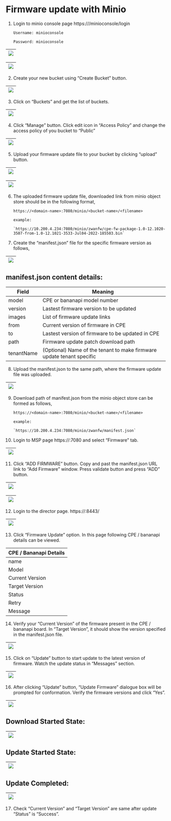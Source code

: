 # **Firmware update with Minio**

1. Login to minio console page https://<domain-name>/minioconsole/login

   `Username: minioconsole`

   `Password: minioconsole`

| ![](images/minio_login.png) |
| --------------------------- |

| ![](images/minio_buckets.png) |
| ----------------------------- |

2. Create your new bucket using “Create Bucket” button.

| ![](images/create_bucket.png) |
| ----------------------------- |

3. Click on “Buckets” and get the list of buckets.

| ![](images/list_buckets.png) |
| ---------------------------- |

4. Click “Manage” button. Click edit icon in “Access Policy” and change the access policy of you bucket to “Public”

| ![](images/manage_access_policy.png) |
| ------------------------------------ |

5. Upload your firmware update file to your bucket by clicking “upload” button.

| ![](images/upload_file_screen1.png) |
| ----------------------------------- |

| ![](images/upload_file_screen2.png) |
| ----------------------------------- |

6.  The uploaded firmware update file, downloaded link from minio object store should be in the following format,

    `https://<domain-name>:7080/minio/<bucket-name>/<filename>`

    `example:`

        `https://10.200.4.234:7080/minio/zwanfw/cpe-fw-package-1.0-12.1020-3507-from-1.0-12.1021-3533-Jul04-2022-185503.bin`

7.  Create the “manifest.json” file for the specific firmware version as follows,

| ![](images/manifest_json.png) |
| ----------------------------- |

## **manifest.json content details:**

| Field      | Meaning                                                              |
| -------    | ----------------------------------------------------------------     |
| model      | CPE or bananapi model number                                         |
| version    | Lastest firmware version to be updated                               |
| images     | List of firmware update links                                        |
| from       | Current version of firmware in CPE                                   |
| to         | Lastest version of firmware to be updated in CPE                     |
| path       | Firmware update patch download path                                  |
| tenantName | (Optional) Name of the tenant to make firmware update tenant specific|

8. Upload the manifest.json to the same path, where the firmware update file was uploaded.

| ![](images/manifest_upload.png) |
| ------------------------------- |

9.  Download path of manifest.json from the minio object store can be formed as follows,

    `https://<domain-name>:7080/minio/<bucket-name>/<filename>`

    `example:`

        `https://10.200.4.234:7080/minio/zwanfw/manifest.json`

10. Login to MSP page https://<domain-name>:7080 and select “Firmware” tab.

| ![](images/firmware_tab.png) |
| ---------------------------- |

11. Click “ADD FIRMWARE” button. Copy and past the manifest.json URL link to “Add Firmware” window. Press validate button and press “ADD” button.

| ![](images/add_firmware.png) |
| ---------------------------- |

| ![](images/firmware_added.png) |
| ------------------------------ |

12. Login to the director page. https://<domain-name>:8443/<tenant-name>

| ![](images/provider_login.png) |
| ------------------------------ |

13. Click “Firmware Update” option. In this page following CPE / bananapi details can be viewed.

| CPE / Bananapi Details |
| ---------------------- |
| name                   |
| Model                  |
| Current Version        |
| Target Version         |
| Status                 |
| Retry                  |
| Message                |

14. Verify your “Current Version” of the firmware present in the CPE / bananapi board. In “Target Version”, it should show the version specified in the manifest.json file.

| ![](images/new_firmware_version.png) |
| ------------------------------------ |

15. Click on “Update” button to start update to the latest version of firmware. Watch the update status in “Messages” section.

| ![](images/update_firmware.png) |
| ------------------------------- |

16. After clicking “Update” button, “Update Firmware” dialogue box will be prompted for conformation. Verify the firmware versions and click “Yes”.

| ![](images/confirm_update_firmware.png) |
| --------------------------------------- |

## **Download Started State:**

| ![](images/firmware_downloading.png) |
| ------------------------------------ |

## **Update Started State:**

| ![](images/firmware_update_started.png) |
| --------------------------------------- |

## **Update Completed:**

| ![](images/firmware_update_completed.png) |
| ----------------------------------------- |

17. Check “Current Version” and “Target Version” are same after update “Status” is “Success”.
